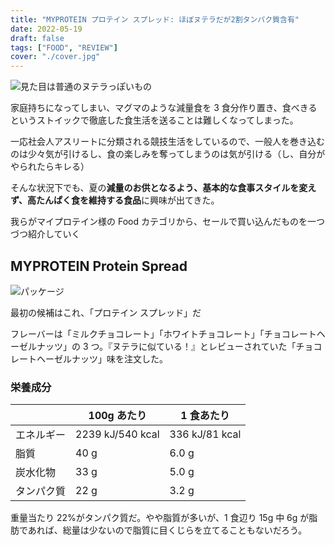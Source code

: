 ```yaml
---
title: "MYPROTEIN プロテイン スプレッド: ほぼヌテラだが2割タンパク質含有"
date: 2022-05-19
draft: false
tags: ["FOOD", "REVIEW"]
cover: "./cover.jpg"
---
```


![見た目は普通のヌテラっぽいもの](/cover.jpg)

家庭持ちになってしまい、マグマのような減量食を 3 食分作り置き、食べきるというストイックで徹底した食生活を送ることは難しくなってしまった。

一応社会人アスリートに分類される競技生活をしているので、一般人を巻き込むのは少々気が引けるし、食の楽しみを奪ってしまうのは気が引ける（し、自分がやられたらキレる）

そんな状況下でも、夏の**減量のお供となるよう、基本的な食事スタイルを変えず、高たんぱく食を維持する食品**に興味が出てきた。

我らがマイプロテイン様の Food カテゴリから、セールで買い込んだものを一つづつ紹介していく

## MYPROTEIN Protein Spread

![パッケージ](/package.jpg)

最初の候補はこれ、「プロテイン スプレッド」だ

フレーバーは「ミルクチョコレート」「ホワイトチョコレート」「チョコレートヘーゼルナッツ」の 3 つ。『ヌテラに似ている！』とレビューされていた「チョコレートヘーゼルナッツ」味を注文した。

### 栄養成分

|            | 100g あたり      | 1 食あたり     |
| ---------- | ---------------- | -------------- |
| エネルギー | 2239 kJ/540 kcal | 336 kJ/81 kcal |
| 脂質       | 40 g             | 6.0 g          |
| 炭水化物   | 33 g             | 5.0 g          |
| タンパク質 | 22 g             | 3.2 g          |

重量当たり 22%がタンパク質だ。やや脂質が多いが、1 食辺り 15g 中 6g が脂肪であれば、総量は少ないので脂質に目くじらを立てることもないだろう。
